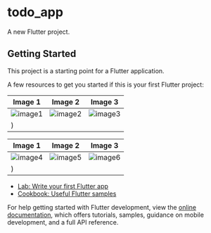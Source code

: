 # todo_app

A new Flutter project.

## Getting Started

This project is a starting point for a Flutter application.

A few resources to get you started if this is your first Flutter project:

| Image 1 | Image 2 | Image 3 |
| ------- | ------- | ------- |
| ![image1](https://github.com/user-attachments/assets/6ef7dbd3-1454-4dd0-a452-ed82ef617abb) | ![image2](https://github.com/user-attachments/assets/caeba3ff-2a8b-45ed-b3de-f2478acb589f) | ![image3](https://github.com/user-attachments/assets/b33f7792-ef58-412f-8715-f79ca80fe73d)
) |

| Image 1 | Image 2 | Image 3 |
| ------- | ------- | ------- |
| ![image4](https://github.com/user-attachments/assets/8cbc8335-8f40-49bc-8550-4a103ab4102b) | ![image5](https://github.com/user-attachments/assets/fc7103d6-3d05-40ee-bbfa-949fcfd26a03) | ![image6](https://github.com/user-attachments/assets/29dde654-54c5-4983-8308-4f4082368b7e)
) |



- [Lab: Write your first Flutter app](https://docs.flutter.dev/get-started/codelab)
- [Cookbook: Useful Flutter samples](https://docs.flutter.dev/cookbook)

For help getting started with Flutter development, view the
[online documentation](https://docs.flutter.dev/), which offers tutorials,
samples, guidance on mobile development, and a full API reference.
